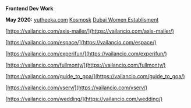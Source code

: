 **Frontend Dev Work**

**May 2020:**
[yutheeka.com](https://yutheeka.com/) 
[Kosmosk](https://kosmosk.in/)
[Dubai Women Establisment](https://dwe.gov.ae/en)


[https://vailancio.com/axis-mailer/](https://vailancio.com/axis-mailer/)

[https://vailancio.com/espace/](https://vailancio.com/espace/)

[https://vailancio.com/experifun/](https://vailancio.com/experifun/)

[https://vailancio.com/fullmonty/](https://vailancio.com/fullmonty/)

[https://vailancio.com/guide_to_goa/](https://vailancio.com/guide_to_goa/)

[https://vailancio.com/vserv/](https://vailancio.com/vserv/)

[https://vailancio.com/wedding/](https://vailancio.com/wedding/)




<!--stackedit_data:
eyJoaXN0b3J5IjpbNTA3NjM5NDg3LC0xNjYyOTEwMTU0XX0=
-->